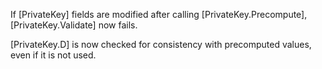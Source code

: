 If [PrivateKey] fields are modified after calling [PrivateKey.Precompute],
[PrivateKey.Validate] now fails.

[PrivateKey.D] is now checked for consistency with precomputed values, even if
it is not used.
